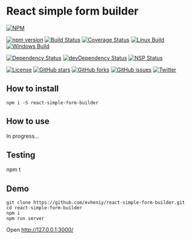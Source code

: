 # React simple form builder


[![NPM](https://nodei.co/npm/react-simple-form-builder.png)](https://npmjs.org/package/react-simple-form-builder)

[![npm version](https://badge.fury.io/js/react-simple-form-builder.svg)](https://badge.fury.io/js/react-simple-form-builder)
[![Build Status](https://travis-ci.org/evheniy/react-simple-form-builder.svg?branch=master)](https://travis-ci.org/evheniy/react-simple-form-builder)
[![Coverage Status](https://coveralls.io/repos/github/evheniy/react-simple-form-builder/badge.svg?branch=master)](https://coveralls.io/github/evheniy/react-simple-form-builder?branch=master)
[![Linux Build](https://img.shields.io/travis/evheniy/react-simple-form-builder/master.svg?label=linux)](https://travis-ci.org/evheniy/)
[![Windows Build](https://img.shields.io/appveyor/ci/evheniy/react-simple-form-builder/master.svg?label=windows)](https://ci.appveyor.com/project/evheniy/react-simple-form-builder)

[![Dependency Status](https://david-dm.org/evheniy/react-simple-form-builder.svg)](https://david-dm.org/evheniy/react-simple-form-builder)
[![devDependency Status](https://david-dm.org/evheniy/react-simple-form-builder/dev-status.svg)](https://david-dm.org/evheniy/react-simple-form-builder#info=devDependencies)
[![NSP Status](https://img.shields.io/badge/NSP%20status-no%20vulnerabilities-green.svg)](https://travis-ci.org/evheniy/react-simple-form-builder)

[![License](https://img.shields.io/badge/license-MIT-blue.svg)](https://raw.githubusercontent.com/evheniy/react-simple-form-builder/master/LICENSE)
[![GitHub stars](https://img.shields.io/github/stars/evheniy/react-simple-form-builder.svg)](https://github.com/evheniy/react-simple-form-builder/stargazers)
[![GitHub forks](https://img.shields.io/github/forks/evheniy/react-simple-form-builder.svg)](https://github.com/evheniy/react-simple-form-builder/network)
[![GitHub issues](https://img.shields.io/github/issues/evheniy/react-simple-form-builder.svg)](https://github.com/evheniy/react-simple-form-builder/issues)
[![Twitter](https://img.shields.io/twitter/url/https/github.com/evheniy/react-simple-form-builder.svg?style=social)](https://twitter.com/intent/tweet?text=Wow:&url=%5Bobject%20Object%5D)

## How to install

    npm i -S react-simple-form-builder
    
## How to use

In progress...

## Testing

npm t

## Demo

    git clone https://github.com/evheniy/react-simple-form-builder.git
    cd react-simple-form-builder
    npm i
    npm run server
    
Open http://127.0.0.1:3000/